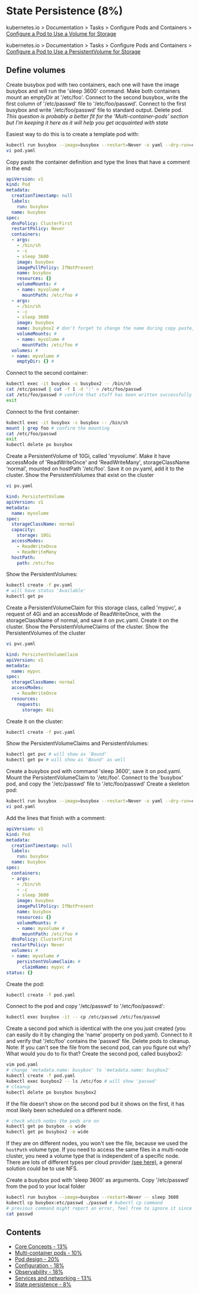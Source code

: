 # State Persistence (8%)

kubernetes.io > Documentation > Tasks > Configure Pods and Containers > [Configure a Pod to Use a Volume for Storage](https://kubernetes.io/docs/tasks/configure-pod-container/configure-volume-storage/)

kubernetes.io > Documentation > Tasks > Configure Pods and Containers > [Configure a Pod to Use a PersistentVolume for Storage](https://kubernetes.io/docs/tasks/configure-pod-container/configure-persistent-volume-storage/)

## Define volumes 

Create busybox pod with two containers, each one will have the image busybox and will run the 'sleep 3600' command. Make both containers mount an emptyDir at '/etc/foo'. Connect to the second busybox, write the first column of '/etc/passwd' file to '/etc/foo/passwd'. Connect to the first busybox and write '/etc/foo/passwd' file to standard output. Delete pod.
*This question is probably a better fit for the 'Multi-container-pods' section but I'm keeping it here as it will help you get acquainted with state*

Easiest way to do this is to create a template pod with:

```bash
kubectl run busybox --image=busybox --restart=Never -o yaml --dry-run=client -- /bin/sh -c 'sleep 3600' > pod.yaml
vi pod.yaml
```
Copy paste the container definition and type the lines that have a comment in the end:

```YAML
apiVersion: v1
kind: Pod
metadata:
  creationTimestamp: null
  labels:
    run: busybox
  name: busybox
spec:
  dnsPolicy: ClusterFirst
  restartPolicy: Never
  containers:
  - args:
    - /bin/sh
    - -c
    - sleep 3600
    image: busybox
    imagePullPolicy: IfNotPresent
    name: busybox
    resources: {}
    volumeMounts: #
    - name: myvolume #
      mountPath: /etc/foo #
  - args:
    - /bin/sh
    - -c
    - sleep 3600
    image: busybox
    name: busybox2 # don't forget to change the name during copy paste, must be different from the first container's name!
    volumeMounts: #
    - name: myvolume #
      mountPath: /etc/foo #
  volumes: #
  - name: myvolume #
    emptyDir: {} #
```

Connect to the second container:

```bash
kubectl exec -it busybox -c busybox2 -- /bin/sh
cat /etc/passwd | cut -f 1 -d ':' > /etc/foo/passwd 
cat /etc/foo/passwd # confirm that stuff has been written successfully
exit
```

Connect to the first container:

```bash
kubectl exec -it busybox -c busybox -- /bin/sh
mount | grep foo # confirm the mounting
cat /etc/foo/passwd
exit
kubectl delete po busybox
```


Create a PersistentVolume of 10Gi, called 'myvolume'. Make it have accessMode of 'ReadWriteOnce' and 'ReadWriteMany', storageClassName 'normal', mounted on hostPath '/etc/foo'. Save it on pv.yaml, add it to the cluster. Show the PersistentVolumes that exist on the cluster
```bash
vi pv.yaml
```

```YAML
kind: PersistentVolume
apiVersion: v1
metadata:
  name: myvolume
spec:
  storageClassName: normal
  capacity:
    storage: 10Gi
  accessModes:
    - ReadWriteOnce
    - ReadWriteMany
  hostPath:
    path: /etc/foo
```

Show the PersistentVolumes:

```bash
kubectl create -f pv.yaml
# will have status 'Available'
kubectl get pv
```


Create a PersistentVolumeClaim for this storage class, called 'mypvc', a request of 4Gi and an accessMode of ReadWriteOnce, with the storageClassName of normal, and save it on pvc.yaml. Create it on the cluster. Show the PersistentVolumeClaims of the cluster. Show the PersistentVolumes of the cluster
```bash
vi pvc.yaml
```

```YAML
kind: PersistentVolumeClaim
apiVersion: v1
metadata:
  name: mypvc
spec:
  storageClassName: normal
  accessModes:
    - ReadWriteOnce
  resources:
    requests:
      storage: 4Gi
```

Create it on the cluster:

```bash
kubectl create -f pvc.yaml
```

Show the PersistentVolumeClaims and PersistentVolumes:

```bash
kubectl get pvc # will show as 'Bound'
kubectl get pv # will show as 'Bound' as well
```



Create a busybox pod with command 'sleep 3600', save it on pod.yaml. Mount the PersistentVolumeClaim to '/etc/foo'. Connect to the 'busybox' pod, and copy the '/etc/passwd' file to '/etc/foo/passwd'
Create a skeleton pod:

```bash
kubectl run busybox --image=busybox --restart=Never -o yaml --dry-run=client -- /bin/sh -c 'sleep 3600' > pod.yaml
vi pod.yaml
```

Add the lines that finish with a comment:

```YAML
apiVersion: v1
kind: Pod
metadata:
  creationTimestamp: null
  labels:
    run: busybox
  name: busybox
spec:
  containers:
  - args:
    - /bin/sh
    - -c
    - sleep 3600
    image: busybox
    imagePullPolicy: IfNotPresent
    name: busybox
    resources: {}
    volumeMounts: #
    - name: myvolume #
      mountPath: /etc/foo #
  dnsPolicy: ClusterFirst
  restartPolicy: Never
  volumes: #
  - name: myvolume #
    persistentVolumeClaim: #
      claimName: mypvc #
status: {}
```

Create the pod:

```bash
kubectl create -f pod.yaml
```

Connect to the pod and copy '/etc/passwd' to '/etc/foo/passwd':

```bash
kubectl exec busybox -it -- cp /etc/passwd /etc/foo/passwd
```


Create a second pod which is identical with the one you just created (you can easily do it by changing the 'name' property on pod.yaml). Connect to it and verify that '/etc/foo' contains the 'passwd' file. Delete pods to cleanup. Note: If you can't see the file from the second pod, can you figure out why? What would you do to fix that?
Create the second pod, called busybox2:

```bash
vim pod.yaml
# change 'metadata.name: busybox' to 'metadata.name: busybox2'
kubectl create -f pod.yaml
kubectl exec busybox2 -- ls /etc/foo # will show 'passwd'
# cleanup
kubectl delete po busybox busybox2
```

If the file doesn't show on the second pod but it shows on the first, it has most likely been scheduled on a different node.

```bash
# check which nodes the pods are on
kubectl get po busybox -o wide
kubectl get po busybox2 -o wide
```

If they are on different nodes, you won't see the file, because we used the `hostPath` volume type.
If you need to access the same files in a multi-node cluster, you need a volume type that is independent of a specific node.
There are lots of different types per cloud provider [(see here)](https://kubernetes.io/docs/concepts/storage/persistent-volumes/#types-of-persistent-volumes), a general solution could be to use NFS.


Create a busybox pod with 'sleep 3600' as arguments. Copy '/etc/passwd' from the pod to your local folder
```bash
kubectl run busybox --image=busybox --restart=Never -- sleep 3600
kubectl cp busybox:etc/passwd ./passwd # kubectl cp command
# previous command might report an error, feel free to ignore it since copy command works
cat passwd
```

## Contents
- [Core Concepts - 13%](https://nbmustafa.github.io/ckad/ckad_core_concepts)
- [Multi-container pods - 10%](https://nbmustafa.github.io/ckad/multi_container_pod)
- [Pod design - 20%](https://nbmustafa.github.io/ckad/pod_design)
- [Configuration - 18%](https://nbmustafa.github.io/ckad/configuration)
- [Observability - 18%](https://nbmustafa.github.io/ckad/observability)
- [Services and networking - 13%](https://nbmustafa.github.io/ckad/services_and_networking)
- [State persistence - 8%](https://nbmustafa.github.io/ckad/state_persistence)

